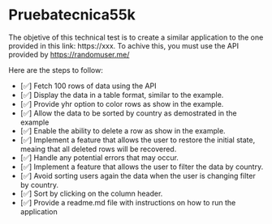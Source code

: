 # Pruebatecnica55k

The objetive of this technical test is to create a similar application to the one provided in this link:
https://xxx. To achive this, you must use the API provided by https://randomuser.me/

Here are the steps to follow:
- [✅] Fetch 100 rows of data using the API
- [✅] Display the data in a table format, similar to the example.
- [✅] Provide yhr option to color rows as show in the example.
- [✅] Allow the data to be sorted by country as demostrated in the example
- [✅] Enable the ability to delete a row as show in the example.
- [✅] Implement a feature  that allows the user to restore the initial state, meaing that all deleted rows will be recovered.
- [✅] Handle any potential errors that may occur.
- [✅] Implement a feature that allows the user to filter the data by country.
- [✅] Avoid sorting users again the data when the user is changing filter by country.
- [✅] Sort by clicking on the column header.
- [✅] Provide a readme.md file with instructions on how to run the application
